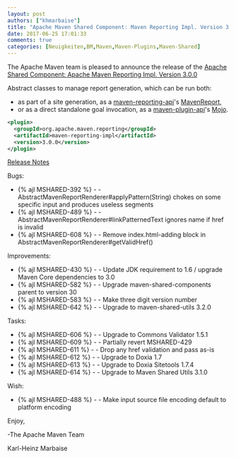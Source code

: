 ```yaml
---
layout: post
authors: ["khmarbaise"]
title: "Apache Maven Shared Component: Maven Reporting Impl. Version 3.0.0 Released"
date: 2017-06-25 17:01:33
comments: true
categories: [Neuigkeiten,BM,Maven,Maven-Plugins,Maven-Shared]
---
```

The Apache Maven team is pleased to announce the release of the 
[Apache Shared Component: Apache Maven Reporting Impl. Version 3.0.0](http://maven.apache.org/shared/maven-reporting-impl/)

Abstract classes to manage report generation, which can be run both:

 * as part of a site generation, as a [maven-reporting-api](http://maven.apache.org/shared/maven-reporting-api/)'s [MavenReport](http://maven.apache.org/shared/maven-reporting-api/apidocs/org/apache/maven/reporting/MavenReport.html),
 * or as a direct standalone goal invocation, as a [maven-plugin-api](http://maven.apache.org/ref/current/maven-plugin-api/)'s [Mojo](http://maven.apache.org/ref/current/maven-plugin-api/apidocs/org/apache/maven/plugin/Mojo.html).


``` xml
<plugin>
  <groupId>org.apache.maven.reporting</groupId>
  <artifactId>maven-reporting-impl</artifactId>
  <version>3.0.0</version>
</plugin>
```

<!-- more -->

[Release Notes](https://issues.apache.org/jira/secure/ReleaseNote.jspa?projectId=12317922&version=12332979)

Bugs:

 * {% ajl MSHARED-392 %} - - AbstractMavenReportRenderer#applyPattern(String) chokes on some specific input and produces useless segments
 * {% ajl MSHARED-489 %} - - AbstractMavenReportRenderer#linkPatternedText ignores name if href is invalid
 * {% ajl MSHARED-608 %} - - Remove index.html-adding block in AbstractMavenReportRenderer#getValidHref()

Improvements:

 * {% ajl MSHARED-430 %} - - Update JDK requirement to 1.6 / upgrade Maven Core dependencies to 3.0
 * {% ajl MSHARED-582 %} - - Upgrade maven-shared-components parent to version 30
 * {% ajl MSHARED-583 %} - - Make three digit version number
 * {% ajl MSHARED-642 %} - - Upgrade to maven-shared-utils 3.2.0

Tasks:

 * {% ajl MSHARED-606 %} - - Upgrade to Commons Validator 1.5.1
 * {% ajl MSHARED-609 %} - - Partially revert MSHARED-429
 * {% ajl MSHARED-611 %} - - Drop any href validation and pass as-is
 * {% ajl MSHARED-612 %} - - Upgrade to Doxia 1.7
 * {% ajl MSHARED-613 %} - - Upgrade to Doxia Sitetools 1.7.4
 * {% ajl MSHARED-614 %} - - Upgrade to Maven Shared Utils 3.1.0

Wish:

 * {% ajl MSHARED-488 %} - - Make input source file encoding default to platform encoding

Enjoy,

-The Apache Maven Team

Karl-Heinz Marbaise
